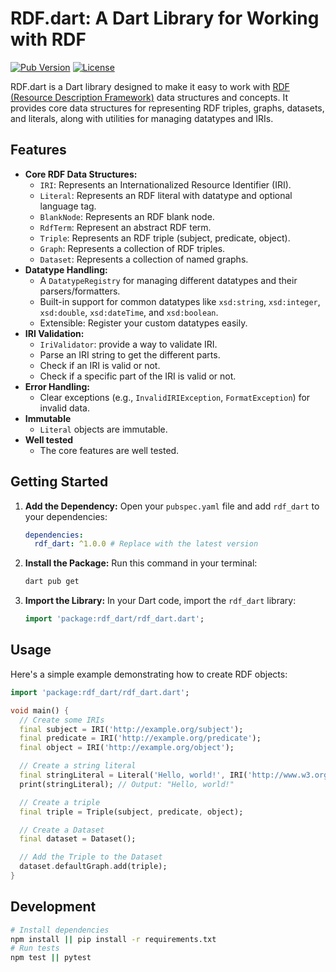 # RDF.dart: A Dart Library for Working with RDF

[![Pub Version](https://img.shields.io/pub/v/rdf_dart)](https://pub.dev/packages/rdf_dart)
[![License](https://img.shields.io/badge/License-MIT-blue.svg)](https://opensource.org/licenses/MIT)

RDF.dart is a Dart library designed to make it easy to work with [RDF (Resource Description Framework)](https://www.w3.org/RDF/) data structures and concepts. It provides core data structures for representing RDF triples, graphs, datasets, and literals, along with utilities for managing datatypes and IRIs.

## Features

*   **Core RDF Data Structures:**
    *   `IRI`: Represents an Internationalized Resource Identifier (IRI).
    *   `Literal`: Represents an RDF literal with datatype and optional language tag.
    *   `BlankNode`: Represents an RDF blank node.
    *   `RdfTerm`:  Represent an abstract RDF term.
    *   `Triple`: Represents an RDF triple (subject, predicate, object).
    *   `Graph`: Represents a collection of RDF triples.
    *   `Dataset`: Represents a collection of named graphs.
*   **Datatype Handling:**
    *   A `DatatypeRegistry` for managing different datatypes and their parsers/formatters.
    *   Built-in support for common datatypes like `xsd:string`, `xsd:integer`, `xsd:double`, `xsd:dateTime`, and `xsd:boolean`.
    *   Extensible: Register your custom datatypes easily.
*   **IRI Validation:**
    * `IriValidator`: provide a way to validate IRI.
    * Parse an IRI string to get the different parts.
    * Check if an IRI is valid or not.
    * Check if a specific part of the IRI is valid or not.
*   **Error Handling:**
    *   Clear exceptions (e.g., `InvalidIRIException`, `FormatException`) for invalid data.
*  **Immutable**
    *  `Literal` objects are immutable.
* **Well tested**
    * The core features are well tested.

## Getting Started

1.  **Add the Dependency:**
    Open your `pubspec.yaml` file and add `rdf_dart` to your dependencies:

    ```yaml
    dependencies:
      rdf_dart: ^1.0.0 # Replace with the latest version
    ```

2.  **Install the Package:**
    Run this command in your terminal:

    ```bash
    dart pub get
    ```

3.  **Import the Library:**
    In your Dart code, import the `rdf_dart` library:

    ```dart
    import 'package:rdf_dart/rdf_dart.dart';
    ```

## Usage

Here's a simple example demonstrating how to create RDF objects:

```dart
import 'package:rdf_dart/rdf_dart.dart';

void main() {
  // Create some IRIs
  final subject = IRI('http://example.org/subject');
  final predicate = IRI('http://example.org/predicate');
  final object = IRI('http://example.org/object');

  // Create a string literal
  final stringLiteral = Literal('Hello, world!', IRI('http://www.w3.org/2001/XMLSchema#string'));
  print(stringLiteral); // Output: "Hello, world!"

  // Create a triple
  final triple = Triple(subject, predicate, object);

  // Create a Dataset
  final dataset = Dataset();

  // Add the Triple to the Dataset
  dataset.defaultGraph.add(triple);
}
```

## Development

```bash
# Install dependencies
npm install || pip install -r requirements.txt
# Run tests
npm test || pytest
```
